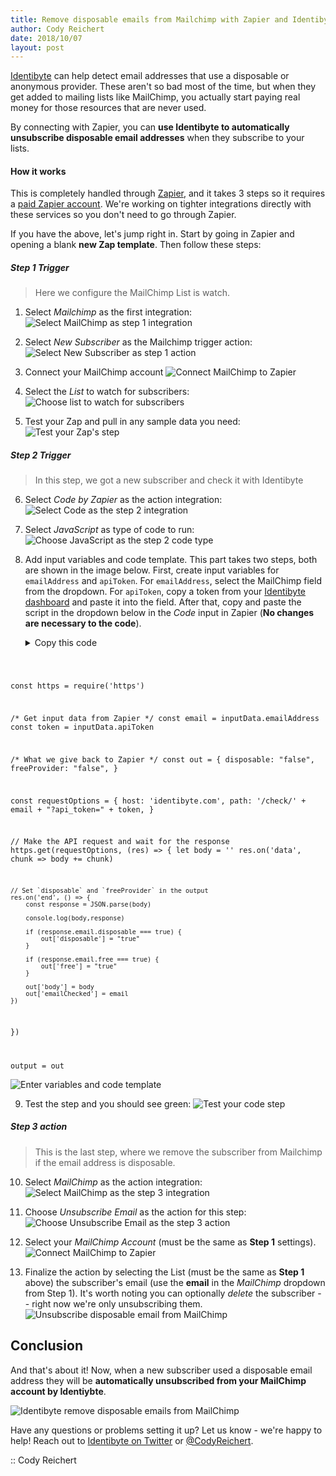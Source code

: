 ```yaml
---
title: Remove disposable emails from Mailchimp with Zapier and Identibyte
author: Cody Reichert
date: 2018/10/07
layout: post
---
```


[Identibyte](https://identibyte.com) can help detect email addresses
that use a disposable or anonymous provider. These aren't so bad most
of the time, but when they get added to mailing lists like MailChimp,
you actually start paying real money for those resources that are
never used.

By connecting with Zapier, you can **use Identibyte to automatically
unsubscribe disposable email addresses** when they subscribe to your
lists.

#### How it works

This is completely handled through [Zapier](https://zapier.com), and
it takes 3 steps so it requires a [paid Zapier
account](https://zapier.com/app/settings/billing/plan/). We're working
on tighter integrations directly with these services so you don't need
to go through Zapier.

If you have the above, let's jump right in. Start by going in Zapier
and opening a blank **new Zap template**. Then follow these steps:

##### Step 1 Trigger
> Here we configure the MailChimp List is watch.

1. Select _Mailchimp_ as the first integration:
   ![Select MailChimp as step 1 integration](img/step-1.png)

2. Select _New Subscriber_ as the Mailchimp trigger action:
   ![Select New Subscriber as step 1 action](img/step-2.png)

3. Connect your MailChimp account
   ![Connect MailChimp to Zapier](img/step-3.png)

4. Select the _List_ to watch for subscribers:
   ![Choose list to watch for subscribers](img/step-4.png)

5. Test your Zap and pull in any sample data you need:
   ![Test your Zap's step](img/step-5.png)

##### Step 2 Trigger
> In this step, we got a new subscriber and check it with Identibyte

6. Select _Code by Zapier_ as the action integration:
   ![Select Code as the step 2 integration](img/step-6.png)

7. Select _JavaScript_ as type of code to run:
   ![Choose JavaScript as the step 2 code type](img/step-7.png)

8. Add input variables and code template. This part takes two steps,
   both are shown in the image below. First, create input variables
   for `emailAddress` and `apiToken`. For `emailAddress`, select the
   MailChimp field from the dropdown. For `apiToken`, copy a token
   from your [Identibyte dashboard](https://identibyte.com/dashboard)
   and paste it into the field.
   After that, copy and paste the script in the dropdown below in the
   _Code_ input in Zapier (**No changes are necessary to the code**).
   <details>
     <summary>Copy this code</summary>
       <pre>
         <code class="js lang-js">
const https = require('https')

/* Get input data from Zapier */
const email = inputData.emailAddress
const token = inputData.apiToken

/* What we give back to Zapier */
const out = {
    disposable: "false",
    freeProvider: "false",
}

const requestOptions = {
    host: 'identibyte.com',
    path: '/check/' + email + "?api_token=" + token,
}

// Make the API request and wait for the response
https.get(requestOptions, (res) => {
    let body = ''
    res.on('data', chunk => body += chunk)

    // Set `disposable` and `freeProvider` in the output
    res.on('end', () => {
        const response = JSON.parse(body)

        console.log(body,response)

        if (response.email.disposable === true) {
            out['disposable'] = "true"
        }

        if (response.email.free === true) {
            out['free'] = "true"
        }

        out['body'] = body
        out['emailChecked'] = email
    })
})

output = out
       </code>
     </pre>
   </details>

   ![Enter variables and code template](img/step-8.png)

9. Test the step and you should see green:
   ![Test your code step](img/step-9.png)

##### Step 3 action
> This is the last step, where we remove the subscriber from Mailchimp if the email address is disposable.

10. Select _MailChimp_ as the action integration:
    ![Select MailChimp as the step 3 integration](img/step-10.png)

11. Choose _Unsubscribe Email_ as the action for this step:
    ![Choose Unsubscribe Email as the step 3 action](img/step-11.png)

12. Select your _MailChimp Account_ (must be the same as **Step 1**
    settings).
    ![Connect MailChimp to Zapier](img/step-3.png)

13. Finalize the action by selecting the List (must be the same as
    **Step 1** above) the subscriber's email (use the **email** in the
    _MailChimp_ dropdown from Step 1). It's worth noting you can
    optionally _delete_ the subscriber -- right now we're only
    unsubscribing them.
    ![Unsubscribe disposable email from MailChimp](img/step-12.png)

## Conclusion

And that's about it! Now, when a new subscriber used a disposable
email address they will be **automatically unsubscribed from your
MailChimp account by Identiybte**.

![Identibyte remove disposable emails from MailChimp](img/step-13.png)

Have any questions or problems setting it up? Let us know - we're
happy to help! Reach out to [Identibyte on
Twitter](https://twitter.com/Identibyte) or
[@CodyReichert](https://twitter.com/CodyReichert).

:: Cody Reichert
